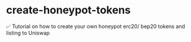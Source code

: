 # create-honeypot-tokens
✅ Tutorial on how to create your own honeypot erc20/ bep20 tokens and listing to Uniswap
